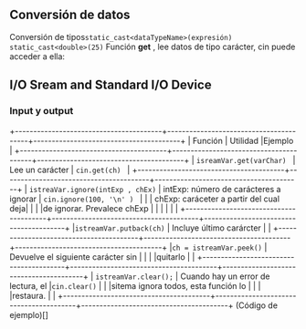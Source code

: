 ## Conversión de datos 
Conversión de tipos`static_cast<dataTypeName>(expresión) ` `static_cast<double>(25)`
Función **get** , lee datos de tipo carácter, cin puede acceder a ella: 
 
## I/O Sream and Standard I/O Device
### Input y output


+----------------------------------------+----------------------------------------+----------------------------------------+
| Función                                | Utilidad                               |Ejemplo                                 |
+----------------------------------------+----------------------------------------+----------------------------------------+
| `isreamVar.get(varChar) `              | Lee un carácter                        | `cin.get(ch) `                         |
+----------------------------------------+----------------------------------------+----------------------------------------+
| `istreaVar.ignore(intExp , chEx)`      | intExp: número de carácteres a ignorar | `cin.ignore(100, '\n' ) `              |
|                                        | chExp: caráceter a partir del cual deja|                                        |
|                                        |de ignorar.  Prevalece chExp            |                                        |
|                                        |                                        |                                        |
+----------------------------------------+----------------------------------------+----------------------------------------+
|`istreamVar.putback(ch)`                | Incluye último carárcter               |                                        |
+----------------------------------------+----------------------------------------+----------------------------------------+
|`ch = istreamVar.peek()`                | Devuelve el siguiente carácter sin     |                                        |
|                                        |quitarlo                                |                                        |
+----------------------------------------+----------------------------------------+----------------------------------------+
| `istreamVar.clear();`                  | Cuando hay un error de lectura, el     |`cin.clear()`                           |
|                                        |sitema ignora todos, esta función lo    |                                        |
|                                        |restaura.                               |                                        |
+----------------------------------------+----------------------------------------+----------------------------------------+
(Código de ejemplo)[]